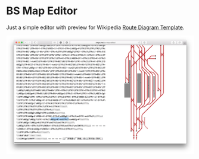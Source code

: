 BS Map Editor
==========

Just a simple editor with preview for Wikipedia [Route Diagram Template](https://en.wikipedia.org/wiki/WP:RDT).

![](screenshot.png)
